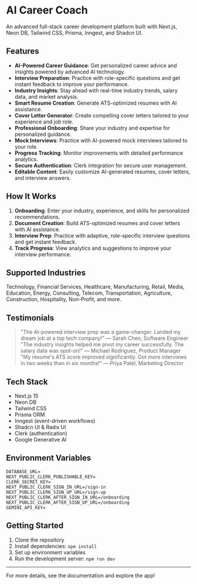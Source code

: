 
# AI Career Coach

An advanced full-stack career development platform built with Next.js, Neon DB, Tailwind CSS, Prisma, Inngest, and Shadcn UI.

## Features

- **AI-Powered Career Guidance**: Get personalized career advice and insights powered by advanced AI technology.
- **Interview Preparation**: Practice with role-specific questions and get instant feedback to improve your performance.
- **Industry Insights**: Stay ahead with real-time industry trends, salary data, and market analysis.
- **Smart Resume Creation**: Generate ATS-optimized resumes with AI assistance.
- **Cover Letter Generator**: Create compelling cover letters tailored to your experience and job role.
- **Professional Onboarding**: Share your industry and expertise for personalized guidance.
- **Mock Interviews**: Practice with AI-powered mock interviews tailored to your role.
- **Progress Tracking**: Monitor improvements with detailed performance analytics.
- **Secure Authentication**: Clerk integration for secure user management.
- **Editable Content**: Easily customize AI-generated resumes, cover letters, and interview answers.

## How It Works

1. **Onboarding**: Enter your industry, experience, and skills for personalized recommendations.
2. **Document Creation**: Build ATS-optimized resumes and cover letters with AI assistance.
3. **Interview Prep**: Practice with adaptive, role-specific interview questions and get instant feedback.
4. **Track Progress**: View analytics and suggestions to improve your interview performance.

## Supported Industries

Technology, Financial Services, Healthcare, Manufacturing, Retail, Media, Education, Energy, Consulting, Telecom, Transportation, Agriculture, Construction, Hospitality, Non-Profit, and more.

## Testimonials

> "The AI-powered interview prep was a game-changer. Landed my dream job at a top tech company!" — Sarah Chen, Software Engineer
> "The industry insights helped me pivot my career successfully. The salary data was spot-on!" — Michael Rodriguez, Product Manager
> "My resume's ATS score improved significantly. Got more interviews in two weeks than in six months!" — Priya Patel, Marketing Director

## Tech Stack

- Next.js 15
- Neon DB
- Tailwind CSS
- Prisma ORM
- Inngest (event-driven workflows)
- Shadcn UI & Radix UI
- Clerk (authentication)
- Google Generative AI

## Environment Variables

```
DATABASE_URL=
NEXT_PUBLIC_CLERK_PUBLISHABLE_KEY=
CLERK_SECRET_KEY=
NEXT_PUBLIC_CLERK_SIGN_IN_URL=/sign-in
NEXT_PUBLIC_CLERK_SIGN_UP_URL=/sign-up
NEXT_PUBLIC_CLERK_AFTER_SIGN_IN_URL=/onboarding
NEXT_PUBLIC_CLERK_AFTER_SIGN_UP_URL=/onboarding
GEMINI_API_KEY=
```

## Getting Started

1. Clone the repository
2. Install dependencies: `npm install`
3. Set up environment variables
4. Run the development server: `npm run dev`

---
For more details, see the documentation and explore the app!
```
